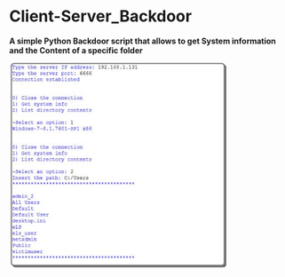 # Client-Server_Backdoor

**A simple Python Backdoor script that allows to get System information and the Content of a specific folder**

![backdoor](https://github.com/0xSkorpioN/Client-Server_Backdoor/blob/master/Backdoor.JPG)
